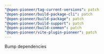 ```yaml
---
"@open-pioneer/tag-current-versions": patch
"@open-pioneer/build-package-cli": patch
"@open-pioneer/build-package": patch
"@open-pioneer/build-support": patch
"@open-pioneer/build-common": patch
"@open-pioneer/vite-plugin-pioneer": patch
---
```


Bump dependencies

